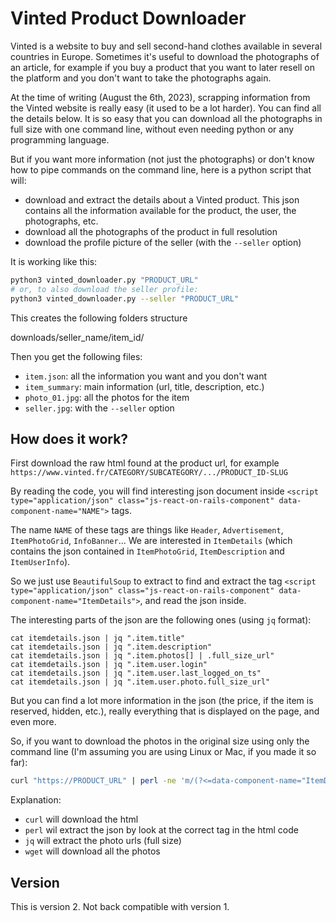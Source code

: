 # Vinted Product Downloader

Vinted is a website to buy and sell second-hand clothes available in several countries in Europe.  Sometimes it's useful to download the photographs of an article, for example if you buy a product that you want to later resell on the platform and you don't want to take the photographs again.

At the time of writing (August the 6th, 2023), scrapping information from the Vinted website is really easy (it used to be a lot harder).  You can find all the details below. It is so easy that you can download all the photographs in full size with one command line, without even needing python or any programming language.

But if you want more information (not just the photographs) or don't know how to pipe commands on the command line, here is a python script that will:

- download and extract the details about a Vinted product. This json contains all the information available for the product, the user, the photographs, etc.
- download all the photographs of the product in full resolution
- download the profile picture of the seller (with the `--seller` option)

It is working like this:

```bash
python3 vinted_downloader.py "PRODUCT_URL"
# or, to also download the seller profile:
python3 vinted_downloader.py --seller "PRODUCT_URL"
```

This creates the following folders structure

downloads/seller_name/item_id/

Then you get the following files:

- `item.json`: all the information you want and you don't want
- `item_summary`: main information (url, title, description, etc.)
- `photo_01.jpg`: all the photos for the item
- `seller.jpg`: with the `--seller` option


## How does it work?

First download the raw html found at the product url, for example `https://www.vinted.fr/CATEGORY/SUBCATEGORY/.../PRODUCT_ID-SLUG`

By reading the code, you will find interesting json document inside `<script type="application/json" class="js-react-on-rails-component" data-component-name="NAME">` tags.

The name `NAME` of these tags are things like `Header`, `Advertisement`, `ItemPhotoGrid`, `InfoBanner`... We are interested in `ItemDetails` (which contains the json contained in `ItemPhotoGrid`, `ItemDescription` and `ItemUserInfo`).

So we just use `BeautifulSoup` to extract to find and extract the tag `<script type="application/json" class="js-react-on-rails-component" data-component-name="ItemDetails">`, and read the json inside.

The interesting parts of the json are the following ones (using `jq` format):

```
cat itemdetails.json | jq ".item.title"
cat itemdetails.json | jq ".item.description"
cat itemdetails.json | jq ".item.photos[] | .full_size_url"
cat itemdetails.json | jq ".item.user.login"
cat itemdetails.json | jq ".item.user.last_logged_on_ts"
cat itemdetails.json | jq ".item.user.photo.full_size_url"
```

But you can find a lot more information in the json (the price, if the item is reserved, hidden, etc.), really everything that is displayed on the page, and even more.

So, if you want to download the photos in the original size using only the command line (I'm assuming you are using Linux or Mac, if you made it so far):

```bash
curl "https://PRODUCT_URL" | perl -ne 'm/(?<=data-component-name="ItemDetails").+?(\{.+?\})(?=<\/script>)/ && print "$1"' | jq -r ".item.photos[] | .full_size_url" | xargs wget
```

Explanation:

- `curl` will download the html
- `perl` wil extract the json by look at the correct tag in the html code
- `jq` will extract the photo urls (full size)
- `wget` will download all the photos


## Version

This is version 2. Not back compatible with version 1.
